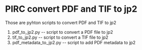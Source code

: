 # PIRC convert PDF and TIF to jp2
Those are pyhton scripts to convert PDF and TIF to jp2
1. pdf_to_jp2.py -- script to convert a PDF file to jp2
2. tif_to_jp2.py -- script to convert a TIF file to jp2
3. pdf_metadata_to_jp2.py -- script to add PDF metadata to jp2